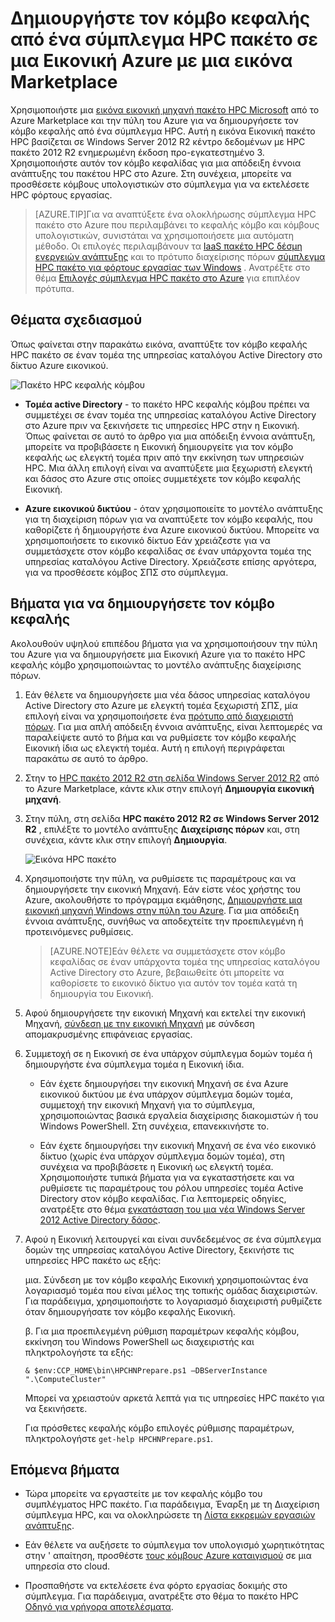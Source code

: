 <properties
 pageTitle="Δημιουργήστε έναν κόμβο κεφαλής HPC πακέτο σε μια Εικονική Azure | Microsoft Azure"
 description="Μάθετε πώς μπορείτε να χρησιμοποιήσετε την πύλη του Azure και το μοντέλο ανάπτυξης για τη διαχείριση πόρων για να δημιουργήσετε έναν κόμβο κεφαλής πακέτο HPC Microsoft σε μια Εικονική Azure."
 services="virtual-machines-windows"
 documentationCenter=""
 authors="dlepow"
 manager="timlt"
 editor=""
 tags="azure-resource-manager,hpc-pack"/>
<tags
ms.service="virtual-machines-windows"
 ms.devlang="na"
 ms.topic="article"
 ms.tgt_pltfrm="vm-windows"
 ms.workload="big-compute"
 ms.date="08/17/2016"
 ms.author="danlep"/>

# <a name="create-the-head-node-of-an-hpc-pack-cluster-in-an-azure-vm-with-a-marketplace-image"></a>Δημιουργήστε τον κόμβο κεφαλής από ένα σύμπλεγμα HPC πακέτο σε μια Εικονική Azure με μια εικόνα Marketplace


Χρησιμοποιήστε μια [εικόνα εικονική μηχανή πακέτο HPC Microsoft](https://azure.microsoft.com/marketplace/partners/microsoft/hpcpack2012r2onwindowsserver2012r2/) από το Azure Marketplace και την πύλη του Azure για να δημιουργήσετε τον κόμβο κεφαλής από ένα σύμπλεγμα HPC. Αυτή η εικόνα Εικονική πακέτο HPC βασίζεται σε Windows Server 2012 R2 κέντρο δεδομένων με HPC πακέτο 2012 R2 ενημερωμένη έκδοση προ-εγκατεστημένο 3. Χρησιμοποιήστε αυτόν τον κόμβο κεφαλίδας για μια απόδειξη έννοια ανάπτυξης του πακέτου HPC στο Azure. Στη συνέχεια, μπορείτε να προσθέσετε κόμβους υπολογιστικών στο σύμπλεγμα για να εκτελέσετε HPC φόρτους εργασίας.



>[AZURE.TIP]Για να αναπτύξετε ένα ολοκλήρωσης σύμπλεγμα HPC πακέτο στο Azure που περιλαμβάνει το κεφαλής κόμβο και κόμβους υπολογιστικών, συνιστάται να χρησιμοποιήσετε μια αυτόματη μέθοδο. Οι επιλογές περιλαμβάνουν τα [IaaS πακέτο HPC δέσμη ενεργειών ανάπτυξης](virtual-machines-windows-classic-hpcpack-cluster-powershell-script.md) και το πρότυπο διαχείρισης πόρων [σύμπλεγμα HPC πακέτο για φόρτους εργασίας των Windows](https://azure.microsoft.com/marketplace/partners/microsofthpc/newclusterwindowscn/) . Ανατρέξτε στο θέμα [Επιλογές σύμπλεγμα HPC πακέτο στο Azure](virtual-machines-windows-hpcpack-cluster-options.md) για επιπλέον πρότυπα. 


## <a name="planning-considerations"></a>Θέματα σχεδιασμού

Όπως φαίνεται στην παρακάτω εικόνα, αναπτύξτε τον κόμβο κεφαλής HPC πακέτο σε έναν τομέα της υπηρεσίας καταλόγου Active Directory στο δίκτυο Azure εικονικού.

![Πακέτο HPC κεφαλής κόμβου][headnode]

* **Τομέα active Directory** - το πακέτο HPC κεφαλής κόμβου πρέπει να συμμετέχει σε έναν τομέα της υπηρεσίας καταλόγου Active Directory στο Azure πριν να ξεκινήσετε τις υπηρεσίες HPC στην η Εικονική. Όπως φαίνεται σε αυτό το άρθρο για μια απόδειξη έννοια ανάπτυξη, μπορείτε να προβιβάσετε η Εικονική δημιουργείτε για τον κόμβο κεφαλής ως ελεγκτή τομέα πριν από την εκκίνηση των υπηρεσιών HPC. Μια άλλη επιλογή είναι να αναπτύξετε μια ξεχωριστή ελεγκτή και δάσος στο Azure στις οποίες συμμετέχετε τον κόμβο κεφαλής Εικονική.

* **Azure εικονικού δικτύου** - όταν χρησιμοποιείτε το μοντέλο ανάπτυξης για τη διαχείριση πόρων για να αναπτύξετε τον κόμβο κεφαλής, που καθορίζετε ή δημιουργήστε ένα Azure εικονικού δικτύου. Μπορείτε να χρησιμοποιήσετε το εικονικό δίκτυο Εάν χρειάζεστε για να συμμετάσχετε στον κόμβο κεφαλίδας σε έναν υπάρχοντα τομέα της υπηρεσίας καταλόγου Active Directory. Χρειάζεστε επίσης αργότερα, για να προσθέσετε κόμβος ΣΠΣ στο σύμπλεγμα.

    
## <a name="steps-to-create-the-head-node"></a>Βήματα για να δημιουργήσετε τον κόμβο κεφαλής

Ακολουθούν υψηλού επιπέδου βήματα για να χρησιμοποιήσουν την πύλη του Azure για να δημιουργήσετε μια Εικονική Azure για το πακέτο HPC κεφαλής κόμβο χρησιμοποιώντας το μοντέλο ανάπτυξης διαχείρισης πόρων. 


1. Εάν θέλετε να δημιουργήσετε μια νέα δάσος υπηρεσίας καταλόγου Active Directory στο Azure με ελεγκτή τομέα ξεχωριστή ΣΠΣ, μία επιλογή είναι να χρησιμοποιήσετε ένα [πρότυπο από διαχειριστή πόρων](https://azure.microsoft.com/documentation/templates/active-directory-new-domain-ha-2-dc/). Για μια απλή απόδειξη έννοια ανάπτυξης, είναι λεπτομερές να παραλείψετε αυτό το βήμα και να ρυθμίσετε τον κόμβο κεφαλής Εικονική ίδια ως ελεγκτή τομέα. Αυτή η επιλογή περιγράφεται παρακάτω σε αυτό το άρθρο.
    
2. Στην το [HPC πακέτο 2012 R2 στη σελίδα Windows Server 2012 R2](https://azure.microsoft.com/marketplace/partners/microsoft/hpcpack2012r2onwindowsserver2012r2/) από το Azure Marketplace, κάντε κλικ στην επιλογή **Δημιουργία εικονική μηχανή**. 

3. Στην πύλη, στη σελίδα **HPC πακέτο 2012 R2 σε Windows Server 2012 R2** , επιλέξτε το μοντέλο ανάπτυξης **Διαχείρισης πόρων** και, στη συνέχεια, κάντε κλικ στην επιλογή **Δημιουργία**.

    ![Εικόνα HPC πακέτο][marketplace]

4. Χρησιμοποιήστε την πύλη, να ρυθμίσετε τις παραμέτρους και να δημιουργήσετε την εικονική Μηχανή. Εάν είστε νέος χρήστης του Azure, ακολουθήστε το πρόγραμμα εκμάθησης, [Δημιουργήστε μια εικονική μηχανή Windows στην πύλη του Azure](virtual-machines-windows-hero-tutorial.md). Για μια απόδειξη έννοια ανάπτυξης, συνήθως να αποδεχτείτε την προεπιλεγμένη ή προτεινόμενες ρυθμίσεις.

    >[AZURE.NOTE]Εάν θέλετε να συμμετάσχετε στον κόμβο κεφαλίδας σε έναν υπάρχοντα τομέα της υπηρεσίας καταλόγου Active Directory στο Azure, βεβαιωθείτε ότι μπορείτε να καθορίσετε το εικονικό δίκτυο για αυτόν τον τομέα κατά τη δημιουργία του Εικονική.
       
4. Αφού δημιουργήσετε την εικονική Μηχανή και εκτελεί την εικονική Μηχανή, [σύνδεση με την εικονική Μηχανή](virtual-machines-windows-connect-logon.md) με σύνδεση απομακρυσμένης επιφάνειας εργασίας. 

5. Συμμετοχή σε η Εικονική σε ένα υπάρχον σύμπλεγμα δομών τομέα ή δημιουργήστε ένα σύμπλεγμα τομέα η Εικονική ίδια.

    * Εάν έχετε δημιουργήσει την εικονική Μηχανή σε ένα Azure εικονικού δικτύου με ένα υπάρχον σύμπλεγμα δομών τομέα, συμμετοχή την εικονική Μηχανή για το σύμπλεγμα, χρησιμοποιώντας βασικά εργαλεία διαχείρισης διακομιστών ή του Windows PowerShell. Στη συνέχεια, επανεκκινήστε το.

    * Εάν έχετε δημιουργήσει την εικονική Μηχανή σε ένα νέο εικονικό δίκτυο (χωρίς ένα υπάρχον σύμπλεγμα δομών τομέα), στη συνέχεια να προβιβάσετε η Εικονική ως ελεγκτή τομέα. Χρησιμοποιήστε τυπικά βήματα για να εγκαταστήσετε και να ρυθμίσετε τις παραμέτρους του ρόλου υπηρεσίες τομέα Active Directory στον κόμβο κεφαλίδας. Για λεπτομερείς οδηγίες, ανατρέξτε στο θέμα [εγκατάσταση του μια νέα Windows Server 2012 Active Directory δάσος](https://technet.microsoft.com/library/jj574166.aspx).

5. Αφού η Εικονική λειτουργεί και είναι συνδεδεμένος σε ένα σύμπλεγμα δομών της υπηρεσίας καταλόγου Active Directory, ξεκινήστε τις υπηρεσίες HPC πακέτο ως εξής:

    μια. Σύνδεση με τον κόμβο κεφαλής Εικονική χρησιμοποιώντας ένα λογαριασμό τομέα που είναι μέλος της τοπικής ομάδας διαχειριστών. Για παράδειγμα, χρησιμοποιήστε το λογαριασμό διαχειριστή ρυθμίζετε όταν δημιουργήσατε τον κόμβο κεφαλής Εικονική.

    β. Για μια προεπιλεγμένη ρύθμιση παραμέτρων κεφαλής κόμβου, εκκίνηση του Windows PowerShell ως διαχειριστής και πληκτρολογήστε τα εξής:

    ```
    & $env:CCP_HOME\bin\HPCHNPrepare.ps1 –DBServerInstance ".\ComputeCluster"
    ```

    Μπορεί να χρειαστούν αρκετά λεπτά για τις υπηρεσίες HPC πακέτο για να ξεκινήσετε.

    Για πρόσθετες κεφαλής κόμβο επιλογές ρύθμισης παραμέτρων, πληκτρολογήστε `get-help HPCHNPrepare.ps1`.


## <a name="next-steps"></a>Επόμενα βήματα

* Τώρα μπορείτε να εργαστείτε με τον κεφαλής κόμβο του συμπλέγματος HPC πακέτο. Για παράδειγμα, Έναρξη με τη Διαχείριση σύμπλεγμα HPC, και να ολοκληρώσετε τη [Λίστα εκκρεμών εργασιών ανάπτυξης](https://technet.microsoft.com/library/jj884141.aspx).
* Εάν θέλετε να αυξήσετε το σύμπλεγμα τον υπολογισμό χωρητικότητας στην ' απαίτηση, προσθέστε [τους κόμβους Azure καταιγισμού](virtual-machines-windows-classic-hpcpack-cluster-node-burst.md) σε μια υπηρεσία στο cloud. 

* Προσπαθήστε να εκτελέσετε ένα φόρτο εργασίας δοκιμής στο σύμπλεγμα. Για παράδειγμα, ανατρέξτε στο θέμα το πακέτο HPC [Οδηγό για γρήγορα αποτελέσματα](https://technet.microsoft.com/library/jj884144).

<!--Image references-->
[headnode]: ./media/virtual-machines-windows-hpcpack-cluster-headnode/headnode.png
[marketplace]: ./media/virtual-machines-windows-hpcpack-cluster-headnode/marketplace.png
